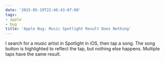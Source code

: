 ```yaml
---
date: '2015-05-19T22:46:43-07:00'
tags:
- apple
- bug
title: 'Apple Bug: Music Spotlight Result Does Nothing'
---
```


I search for a music artist in Spotlight in iOS, then tap a song. The song button is highlighted to reflect the tap, but nothing else happens. Multiple taps have the same result.
